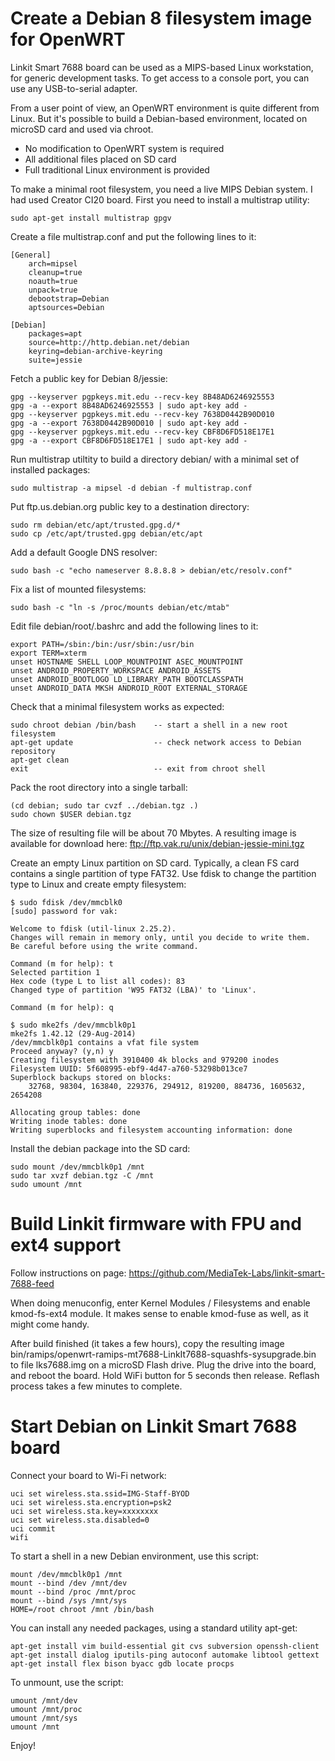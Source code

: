 # Create a Debian 8 filesystem image for OpenWRT

Linkit Smart 7688 board can be used as a MIPS-based Linux workstation, for
generic development tasks. To get access to a console port, you can
use any USB-to-serial adapter.

From a user point of view, an OpenWRT environment is quite
different from Linux. But it's possible to build a Debian-based
environment, located on microSD card and used via chroot.

* No modification to OpenWRT system is required
* All additional files placed on SD card
* Full traditional Linux environment is provided

To make a minimal root filesystem, you need a live MIPS Debian
system. I had used Creator CI20 board. First you need to install a
multistrap utility:

    sudo apt-get install multistrap gpgv

Create a file multistrap.conf and put the following lines to it:

    [General]
        arch=mipsel
        cleanup=true
        noauth=true
        unpack=true
        debootstrap=Debian
        aptsources=Debian

    [Debian]
        packages=apt
        source=http://http.debian.net/debian
        keyring=debian-archive-keyring
        suite=jessie

Fetch a public key for Debian 8/jessie:

    gpg --keyserver pgpkeys.mit.edu --recv-key 8B48AD6246925553
    gpg -a --export 8B48AD6246925553 | sudo apt-key add -
    gpg --keyserver pgpkeys.mit.edu --recv-key 7638D0442B90D010
    gpg -a --export 7638D0442B90D010 | sudo apt-key add -
    gpg --keyserver pgpkeys.mit.edu --recv-key CBF8D6FD518E17E1
    gpg -a --export CBF8D6FD518E17E1 | sudo apt-key add -

Run multistrap utiltity to build a directory debian/ with
a minimal set of installed packages:

    sudo multistrap -a mipsel -d debian -f multistrap.conf

Put ftp.us.debian.org public key to a destination directory:

    sudo rm debian/etc/apt/trusted.gpg.d/*
    sudo cp /etc/apt/trusted.gpg debian/etc/apt

Add a default Google DNS resolver:

    sudo bash -c "echo nameserver 8.8.8.8 > debian/etc/resolv.conf"

Fix a list of mounted filesystems:

    sudo bash -c "ln -s /proc/mounts debian/etc/mtab"

Edit file debian/root/.bashrc and add the following lines to it:

    export PATH=/sbin:/bin:/usr/sbin:/usr/bin
    export TERM=xterm
    unset HOSTNAME SHELL LOOP_MOUNTPOINT ASEC_MOUNTPOINT
    unset ANDROID_PROPERTY_WORKSPACE ANDROID_ASSETS
    unset ANDROID_BOOTLOGO LD_LIBRARY_PATH BOOTCLASSPATH
    unset ANDROID_DATA MKSH ANDROID_ROOT EXTERNAL_STORAGE

Check that a minimal filesystem works as expected:

    sudo chroot debian /bin/bash    -- start a shell in a new root filesystem
    apt-get update                  -- check network access to Debian repository
    apt-get clean
    exit                            -- exit from chroot shell

Pack the root directory into a single tarball:

    (cd debian; sudo tar cvzf ../debian.tgz .)
    sudo chown $USER debian.tgz

The size of resulting file will be about 70 Mbytes.
A resulting image is available for download here: ftp://ftp.vak.ru/unix/debian-jessie-mini.tgz

Create an empty Linux partition on SD card.
Typically, a clean FS card contains a single partition of type FAT32.
Use fdisk to change the partition type to Linux and create empty filesystem:

    $ sudo fdisk /dev/mmcblk0
    [sudo] password for vak:

    Welcome to fdisk (util-linux 2.25.2).
    Changes will remain in memory only, until you decide to write them.
    Be careful before using the write command.

    Command (m for help): t
    Selected partition 1
    Hex code (type L to list all codes): 83
    Changed type of partition 'W95 FAT32 (LBA)' to 'Linux'.

    Command (m for help): q

    $ sudo mke2fs /dev/mmcblk0p1
    mke2fs 1.42.12 (29-Aug-2014)
    /dev/mmcblk0p1 contains a vfat file system
    Proceed anyway? (y,n) y
    Creating filesystem with 3910400 4k blocks and 979200 inodes
    Filesystem UUID: 5f608995-ebf9-4d47-a760-53298b013ce7
    Superblock backups stored on blocks:
        32768, 98304, 163840, 229376, 294912, 819200, 884736, 1605632, 2654208

    Allocating group tables: done
    Writing inode tables: done
    Writing superblocks and filesystem accounting information: done

Install the debian package into the SD card:

    sudo mount /dev/mmcblk0p1 /mnt
    sudo tar xvzf debian.tgz -C /mnt
    sudo umount /mnt


# Build Linkit firmware with FPU and ext4 support

Follow instructions on page:
    https://github.com/MediaTek-Labs/linkit-smart-7688-feed

When doing menuconfig, enter Kernel Modules / Filesystems
and enable kmod-fs-ext4 module. It makes sense to enable kmod-fuse
as well, as it might come handy.

After build finished (it takes a few hours), copy the resulting image
bin/ramips/openwrt-ramips-mt7688-LinkIt7688-squashfs-sysupgrade.bin
to file lks7688.img on a microSD Flash drive. Plug the drive into the
board, and reboot the board. Hold WiFi button for 5 seconds then release.
Reflash process takes a few minutes to complete.


# Start Debian on Linkit Smart 7688 board

Connect your board to Wi-Fi network:

    uci set wireless.sta.ssid=IMG-Staff-BYOD
    uci set wireless.sta.encryption=psk2
    uci set wireless.sta.key=xxxxxxxx
    uci set wireless.sta.disabled=0
    uci commit
    wifi

To start a shell in a new Debian environment, use this script:

    mount /dev/mmcblk0p1 /mnt
    mount --bind /dev /mnt/dev
    mount --bind /proc /mnt/proc
    mount --bind /sys /mnt/sys
    HOME=/root chroot /mnt /bin/bash

You can install any needed packages, using a standard utility apt-get:

    apt-get install vim build-essential git cvs subversion openssh-client
    apt-get install dialog iputils-ping autoconf automake libtool gettext
    apt-get install flex bison byacc gdb locate procps

To unmount, use the script:

    umount /mnt/dev
    umount /mnt/proc
    umount /mnt/sys
    umount /mnt

Enjoy!
